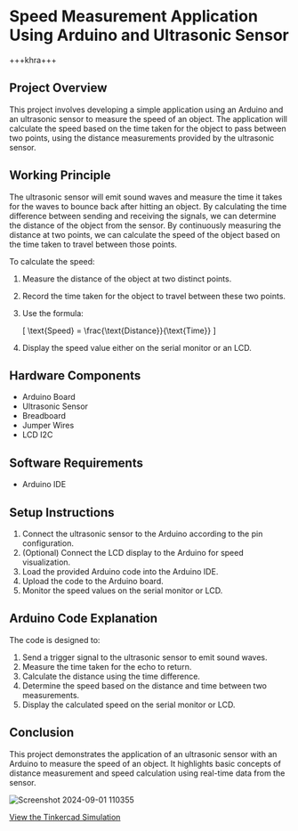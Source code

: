 # Speed Measurement Application Using Arduino and Ultrasonic Sensor
+++khra+++
## Project Overview
This project involves developing a simple application using an Arduino and an ultrasonic sensor to measure the speed of an object. The application will calculate the speed based on the time taken for the object to pass between two points, using the distance measurements provided by the ultrasonic sensor.


## Working Principle
The ultrasonic sensor will emit sound waves and measure the time it takes for the 
waves to bounce back after hitting an object. By calculating the time difference 
between sending and receiving the signals, we can determine the distance of the 
object from the sensor. By continuously measuring the distance at two points, we 
can calculate the speed of the object based on the time taken to travel between 
those points.


To calculate the speed:
1. Measure the distance of the object at two distinct points.
2. Record the time taken for the object to travel between these two points.
3. Use the formula: 

   \[
   \text{Speed} = \frac{\text{Distance}}{\text{Time}}
   \]

4. Display the speed value either on the serial monitor or an LCD.

## Hardware Components
- Arduino Board
- Ultrasonic Sensor
- Breadboard
- Jumper Wires
- LCD I2C

## Software Requirements
- Arduino IDE

## Setup Instructions
1. Connect the ultrasonic sensor to the Arduino according to the pin configuration.
2. (Optional) Connect the LCD display to the Arduino for speed visualization.
3. Load the provided Arduino code into the Arduino IDE.
4. Upload the code to the Arduino board.
5. Monitor the speed values on the serial monitor or LCD.

## Arduino Code Explanation
The code is designed to:
1. Send a trigger signal to the ultrasonic sensor to emit sound waves.
2. Measure the time taken for the echo to return.
3. Calculate the distance using the time difference.
4. Determine the speed based on the distance and time between two measurements.
5. Display the calculated speed on the serial monitor or LCD.

## Conclusion
This project demonstrates the application of an ultrasonic sensor with an Arduino to measure the speed of an object. It highlights basic concepts of distance measurement and speed calculation using real-time data from the sensor.

![Screenshot 2024-09-01 110355](https://github.com/user-attachments/assets/e3ed6d77-8655-4609-b836-d46d1eb5f485)

[View the Tinkercad Simulation](https://www.tinkercad.com/things/8FuHyVj9ih0-arduino-ultrasonic-speed-measurementamro-fekry-/editel?sharecode=6Vf8lfSznbd-6ALuduzCwyrZ4gB1lpgspumrtwqzf1E)



 

